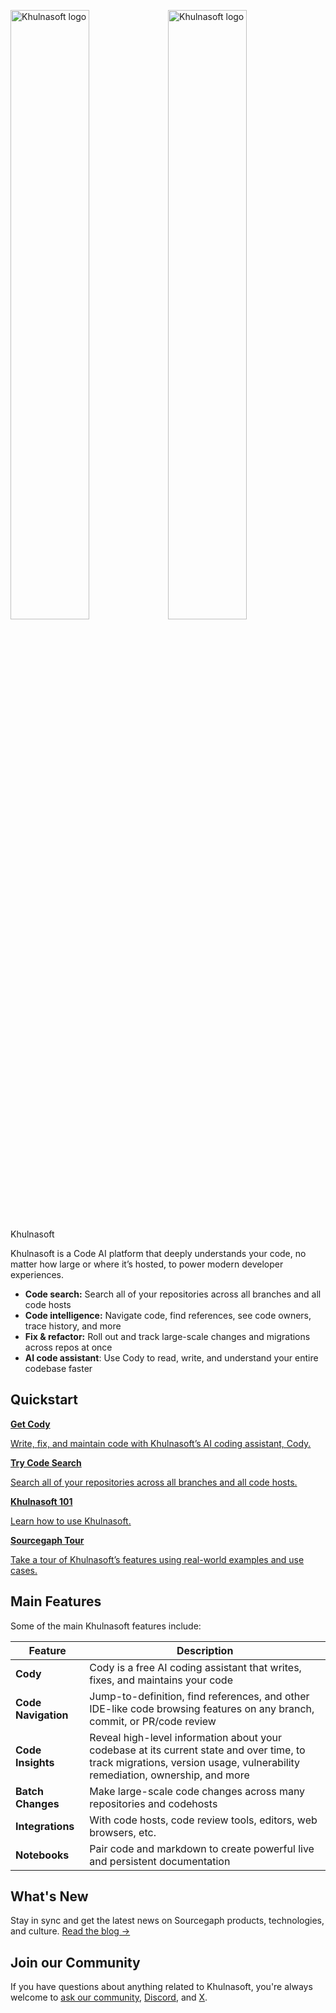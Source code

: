 <style>

.markdown-body .cards {
  display: flex;
  align-items: stretch;
}

.markdown-body .cards .card {
  flex: 1;
  margin: 0.5em;
  color: var(--text-color);
  border-radius: 4px;
  border: 1px solid var(--sidebar-nav-active-bg);
  padding: 1.5rem;
  padding-top: 1.25rem;
}

.markdown-body .cards .card:hover {
  color: var(--link-color);
}

.markdown-body .cards .card span {
  color: var(--link-color);
  font-weight: bold;
}

</style>

<img alt="Khulnasoft logo" src="/assets/sourcegraph-logo-dark.svg" width="50%" class="theme-dark-only"><img alt="Khulnasoft logo" src="/assets/sourcegraph-logo-light.svg" width="50%" class="theme-light-only"><span class="sr-only">Khulnasoft</span>

Khulnasoft is a Code AI platform that deeply understands your code, no matter how large or where it’s hosted, to power modern developer experiences.

- **Code search:** Search all of your repositories across all branches and all code hosts
- **Code intelligence:** Navigate code, find references, see code owners, trace history, and more
- **Fix & refactor:** Roll out and track large-scale changes and migrations across repos at once
- **AI code assistant**: Use Cody to read, write, and understand your entire codebase faster

## Quickstart

<div class="cards">
  <a class="card text-left" href="https://khulnasoft.com/cody"><b>Get Cody</b><p>Write, fix, and maintain code with Khulnasoft’s AI coding assistant, Cody.
</p></a>
  <a class="card text-left" href="https://khulnasoft.com/search"><b>Try Code Search</b><p>Search all of your repositories across all branches and all code hosts.</p></a>
</div>
<div class="cards">
   <a class="card text-left" href="/getting-started"><b>Khulnasoft 101</b><p>Learn how to use Khulnasoft.</p></a>
  <a class="card text-left" href="/getting-started/tour"><b>Sourcegaph Tour</b><p>Take a tour of Khulnasoft’s features using real-world examples and use cases.</p></a>
</div>

## Main Features

Some of the main Khulnasoft features include:

| **Feature**                    | **Description**                                                                                                                        |
| -------------------------- | ---------------------------------------------------------------------------------------------------------------------------------- |
| **Cody**            | Cody is a free AI coding assistant that writes, fixes, and maintains your code      |
| **Code Navigation**            | Jump-to-definition, find references, and other IDE-like code browsing features on any branch, commit, or PR/code review      |
| **Code Insights**              | Reveal high-level information about your codebase at its current state and over time, to track migrations, version usage, vulnerability remediation, ownership, and more |
| **Batch Changes**              | Make large-scale code changes across many repositories and codehosts                                                              |
| **Integrations**               | With code hosts, code review tools, editors, web browsers, etc.                                                                   |
| **Notebooks**                  | Pair code and markdown to create powerful live and persistent documentation                                                      |

## What's New

Stay in sync and get the latest news on Sourcegaph products, technologies, and culture. [Read the blog →](https://khulnasoft.com/blog)

## Join our Community

If you have questions about anything related to Khulnasoft, you're always welcome to [ask our community](https://community.khulnasoft.com), [Discord](https://discord.gg/s2qDtYGnAE), and [X](https://twitter.com/sourcegraph).
